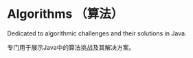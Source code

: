 # Algorithms （算法）
Dedicated to algorithmic challenges and their solutions in Java.

专门用于展示Java中的算法挑战及其解决方案。